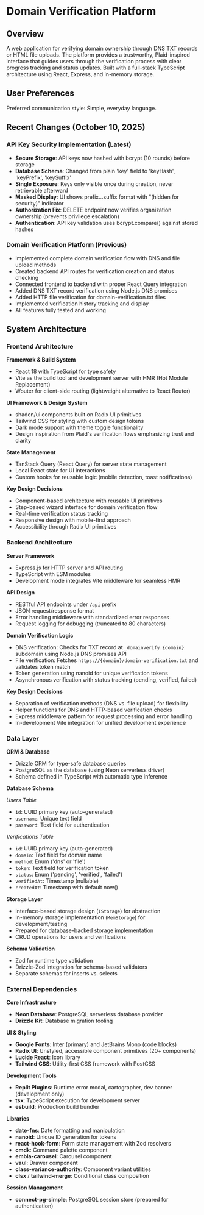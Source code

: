 # Domain Verification Platform

## Overview

A web application for verifying domain ownership through DNS TXT records or HTML file uploads. The platform provides a trustworthy, Plaid-inspired interface that guides users through the verification process with clear progress tracking and status updates. Built with a full-stack TypeScript architecture using React, Express, and in-memory storage.

## User Preferences

Preferred communication style: Simple, everyday language.

## Recent Changes (October 10, 2025)

### API Key Security Implementation (Latest)
- **Secure Storage**: API keys now hashed with bcrypt (10 rounds) before storage
- **Database Schema**: Changed from plain 'key' field to 'keyHash', 'keyPrefix', 'keySuffix'
- **Single Exposure**: Keys only visible once during creation, never retrievable afterward
- **Masked Display**: UI shows prefix...suffix format with "(hidden for security)" indicator
- **Authorization Fix**: DELETE endpoint now verifies organization ownership (prevents privilege escalation)
- **Authentication**: API key validation uses bcrypt.compare() against stored hashes

### Domain Verification Platform (Previous)
- Implemented complete domain verification flow with DNS and file upload methods
- Created backend API routes for verification creation and status checking
- Connected frontend to backend with proper React Query integration
- Added DNS TXT record verification using Node.js DNS promises
- Added HTTP file verification for domain-verification.txt files
- Implemented verification history tracking and display
- All features fully tested and working

## System Architecture

### Frontend Architecture

**Framework & Build System**
- React 18 with TypeScript for type safety
- Vite as the build tool and development server with HMR (Hot Module Replacement)
- Wouter for client-side routing (lightweight alternative to React Router)

**UI Framework & Design System**
- shadcn/ui components built on Radix UI primitives
- Tailwind CSS for styling with custom design tokens
- Dark mode support with theme toggle functionality
- Design inspiration from Plaid's verification flows emphasizing trust and clarity

**State Management**
- TanStack Query (React Query) for server state management
- Local React state for UI interactions
- Custom hooks for reusable logic (mobile detection, toast notifications)

**Key Design Decisions**
- Component-based architecture with reusable UI primitives
- Step-based wizard interface for domain verification flow
- Real-time verification status tracking
- Responsive design with mobile-first approach
- Accessibility through Radix UI primitives

### Backend Architecture

**Server Framework**
- Express.js for HTTP server and API routing
- TypeScript with ESM modules
- Development mode integrates Vite middleware for seamless HMR

**API Design**
- RESTful API endpoints under `/api` prefix
- JSON request/response format
- Error handling middleware with standardized error responses
- Request logging for debugging (truncated to 80 characters)

**Domain Verification Logic**
- DNS verification: Checks for TXT record at `_domainverify.{domain}` subdomain using Node.js DNS promises API
- File verification: Fetches `https://{domain}/domain-verification.txt` and validates token match
- Token generation using nanoid for unique verification tokens
- Asynchronous verification with status tracking (pending, verified, failed)

**Key Design Decisions**
- Separation of verification methods (DNS vs. file upload) for flexibility
- Helper functions for DNS and HTTP-based verification checks
- Express middleware pattern for request processing and error handling
- In-development Vite integration for unified development experience

### Data Layer

**ORM & Database**
- Drizzle ORM for type-safe database queries
- PostgreSQL as the database (using Neon serverless driver)
- Schema defined in TypeScript with automatic type inference

**Database Schema**

*Users Table*
- `id`: UUID primary key (auto-generated)
- `username`: Unique text field
- `password`: Text field for authentication

*Verifications Table*
- `id`: UUID primary key (auto-generated)
- `domain`: Text field for domain name
- `method`: Enum ('dns' or 'file')
- `token`: Text field for verification token
- `status`: Enum ('pending', 'verified', 'failed')
- `verifiedAt`: Timestamp (nullable)
- `createdAt`: Timestamp with default now()

**Storage Layer**
- Interface-based storage design (`IStorage`) for abstraction
- In-memory storage implementation (`MemStorage`) for development/testing
- Prepared for database-backed storage implementation
- CRUD operations for users and verifications

**Schema Validation**
- Zod for runtime type validation
- Drizzle-Zod integration for schema-based validators
- Separate schemas for inserts vs. selects

### External Dependencies

**Core Infrastructure**
- **Neon Database**: PostgreSQL serverless database provider
- **Drizzle Kit**: Database migration tooling

**UI & Styling**
- **Google Fonts**: Inter (primary) and JetBrains Mono (code blocks)
- **Radix UI**: Unstyled, accessible component primitives (20+ components)
- **Lucide React**: Icon library
- **Tailwind CSS**: Utility-first CSS framework with PostCSS

**Development Tools**
- **Replit Plugins**: Runtime error modal, cartographer, dev banner (development only)
- **tsx**: TypeScript execution for development server
- **esbuild**: Production build bundler

**Libraries**
- **date-fns**: Date formatting and manipulation
- **nanoid**: Unique ID generation for tokens
- **react-hook-form**: Form state management with Zod resolvers
- **cmdk**: Command palette component
- **embla-carousel**: Carousel component
- **vaul**: Drawer component
- **class-variance-authority**: Component variant utilities
- **clsx** / **tailwind-merge**: Conditional class composition

**Session Management**
- **connect-pg-simple**: PostgreSQL session store (prepared for authentication)